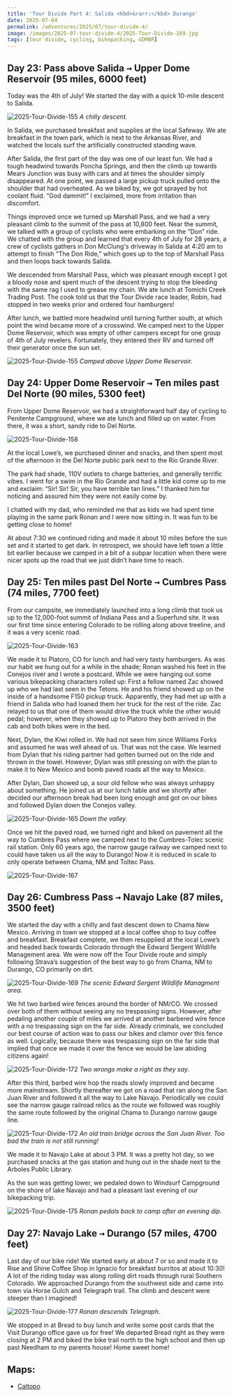 ```yaml
---
title: 'Tour Divide Part 4: Salida <kbd>&rarr;</kbd> Durango'
date: 2025-07-04
permalink: /adventures/2025/07/tour-divide-4/
image: /images/2025-07-tour-divide-4/2025-Tour-Divide-169.jpg
tags: [tour divide, cycling, bikepacking, GDMBR]
---
```


## Day 23: Pass above Salida <kbd>&rarr;</kbd> Upper Dome Reservoir (95 miles, 6000 feet)

Today was the 4th of July! We started the day with a quick 10-mile descent to Salida.

![2025-Tour-Divide-155](/images/2025-07-tour-divide-4/2025-Tour-Divide-155.jpg)
*A chilly descent.*

In Salida, we purchased breakfast and supplies at the local Safeway. We ate breakfast in the town park, which is next to the Arkansas River, and watched the locals surf the artificially constructed standing wave.

After Salida, the first part of the day was one of our least fun. We had a tough headwind towards Poncha Springs, and then the climb up towards Mears Junction was busy with cars and at times the shoulder simply disappeared. At one point, we passed a large pickup truck pulled onto the shoulder that had overheated. As we biked by, we got sprayed by hot coolant fluid. “God dammit!” I exclaimed, more from irritation than discomfort.

Things improved once we turned up Marshall Pass, and we had a very pleasant climb to the summit of the pass at 10,800 feet. Near the summit, we talked with a group of cyclists who were embarking on the “Don” ride. We chatted with the group and learned that every 4th of July for 28 years, a crew of cyclists gathers in Don McClung's driveway in Salida at 4:20 am to attempt to finish “The Don Ride,” which goes up to the top of Marshall Pass and then loops back towards Salida.

We descended from Marshall Pass, which was pleasant enough except I got a bloody nose and spent much of the descent trying to stop the bleeding with the same rag I used to grease my chain. We ate lunch at Tomichi Creek Trading Post. The cook told us that the Tour Divide race leader, Robin, had stopped in two weeks prior and ordered four hamburgers!

After lunch, we battled more headwind until turning further south, at which point the wind became more of a crosswind. We camped next to the Upper Dome Reservoir, which was empty of other campers except for one group of 4th of July revelers. Fortunately, they entered their RV and turned off their generator once the sun set.

![2025-Tour-Divide-155](/images/2025-07-tour-divide-4/2025-Tour-Divide-157.jpg)
*Camped above Upper Dome Reservoir.*

## Day 24: Upper Dome Reservoir <kbd>&rarr;</kbd> Ten miles past Del Norte (90 miles, 5300 feet)

From Upper Dome Reservoir, we had a straightforward half day of cycling to Penitente Campground, where we ate lunch and filled up on water. From there, it was a short, sandy ride to Del Norte.

![2025-Tour-Divide-158](/images/2025-07-tour-divide-4/2025-Tour-Divide-158.jpg)

At the local Lowe’s, we purchased dinner and snacks, and then spent most of the afternoon in the Del Norte public park next to the Rio Grande River.

The park had shade, 110V outlets to charge batteries, and generally terrific vibes. I went for a swim in the Rio Grande and had a little kid come up to me and exclaim: “Sir! Sir! Sir, you have terrible tan lines.” I thanked him for noticing and assured him they were not easily come by.

I chatted with my dad, who reminded me that as kids we had spent time playing in the same park Ronan and I were now sitting in. It was fun to be getting close to home!

At about 7:30 we continued riding and made it about 10 miles before the sun set and it started to get dark. In retrospect, we should have left town a little bit earlier because we camped in a bit of a subpar location when there were nicer spots up the road that we just didn’t have time to reach.

## Day 25: Ten miles past Del Norte <kbd>&rarr;</kbd> Cumbres Pass (74 miles, 7700 feet)

From our campsite, we immediately launched into a long climb that took us up to the 12,000-foot summit of Indiana Pass and a Superfund site. It was our first time since entering Colorado to be rolling along above treeline, and it was a very scenic road.

![2025-Tour-Divide-163](/images/2025-07-tour-divide-4/2025-Tour-Divide-163.jpg)

We made it to Platoro, CO for lunch and had very tasty hamburgers. As was our habit we hung out for a while in the shade; Ronan washed his feet in the Conejos river and I wrote a postcard. While we were hanging out some various bikepacking characters rolled up: First a fellow named Zac showed up who we had last seen in the Tetons. He and his friend showed up on the inside of a handsome F150 pickup truck. Apparently, they had met up with a friend in Salida who had loaned them her truck for the rest of the ride. Zac relayed to us that one of them would drive the truck while the other would pedal; however, when they showed up to Platoro they both arrived in the cab and both bikes were in the bed.

Next, Dylan, the Kiwi rolled in. We had not seen him since Williams Forks and assumed he was well ahead of us. That was not the case. We learned from Dylan that his riding partner had gotten burned out on the ride and thrown in the towel. However, Dylan was still pressing on with the plan to make it to New Mexico and bomb paved roads all the way to Mexico.

After Dylan, Dan showed up, a sour old fellow who was always unhappy about something. He joined us at our lunch table and we shortly after decided our afternoon break had been long enough and got on our bikes and followed Dylan down the Conejos valley.

![2025-Tour-Divide-165](/images/2025-07-tour-divide-4/2025-Tour-Divide-165.jpg)
*Down the valley.*

Once we hit the paved road, we turned right and biked on pavement all the way to Cumbres Pass where we camped next to the Cumbres-Tolec scenic rail station. Only 60 years ago, the narrow gauge railway we camped next to could have taken us all the way to Durango! Now it is reduced in scale to only operate between Chama, NM and Toltec Pass.

![2025-Tour-Divide-167](/images/2025-07-tour-divide-4/2025-Tour-Divide-167.jpg)

## Day 26: Cumbress Pass <kbd>&rarr;</kbd> Navajo Lake (87 miles, 3500 feet)

We started the day with a chilly and fast descent down to Chama New Mexico. Arriving in town we stopped at a local coffee shop to buy coffee and breakfast. Breakfast complete, we then resupplied at the local Lowe’s and headed back towards Colorado through the Edward Sergent Wildlife Management area. We were now off the Tour Divide route and simply following Strava’s suggestion of the best way to go from Chama, NM to Durango, CO primarily on dirt.

![2025-Tour-Divide-169](/images/2025-07-tour-divide-4/2025-Tour-Divide-169.jpg)
*The scenic Edward Sergent Wildlife Managment area.*

We hit two barbed wire fences around the border of NM/CO. We crossed over both of them without seeing any no trespassing signs. However, after pedaling another couple of miles we arrived at another barbered wire fence with a no trespassing sign on the far side. Already criminals, we concluded our best course of action was to pass our bikes and clamor over this fence as well. Logically, because there was trespassing sign on the far side that implied that once we made it over the fence we would be law abiding citizens again!

![2025-Tour-Divide-172](/images/2025-07-tour-divide-4/2025-Tour-Divide-168.jpg)
*Two wrongs make a right as they say.*

After this third, barbed wire hop the roads slowly improved and became more mainstream. Shortly thereafter we got on a road that ran along the San Juan River and followed it all the way to Lake Navajo. Periodically we could see the narrow gauge railroad relics as the route we followed was roughly the same route followed by the original Chama to Durango narrow gauge line.

![2025-Tour-Divide-172](/images/2025-07-tour-divide-4/2025-Tour-Divide-172.jpg)
*An old train bridge across the San Juan River. Too bad the train is not still running!*

We made it to Navajo Lake at about 3 PM. It was a pretty hot day, so we purchased snacks at the gas station and hung out in the shade next to the Arboles Public Library.

As the sun was getting lower, we pedaled down to Windsurf Campground on the shore of lake Navajo and had a pleasant last evening of our bikepacking trip.

![2025-Tour-Divide-175](/images/2025-07-tour-divide-4/2025-Tour-Divide-175.jpg)
*Ronan pedals back to camp after an evening dip.*


## Day 27: Navajo Lake <kbd>&rarr;</kbd> Durango (57 miles, 4700 feet)

Last day of our bike ride! We started early at about 7 or so and made it to Rise and Shine Coffee Shop in Ignacio for breakfast burritos at about 10:30! A lot of the riding today was along rolling dirt roads through rural Southern Colorado. We approached Durango from the southwest side and came into town via Horse Gulch and Telegraph trail. The climb and descent were steeper than I imagined!

![2025-Tour-Divide-177](/images/2025-07-tour-divide-4/2025-Tour-Divide-177.jpg)
*Ronan descends Telegraph.*

We stopped in at Bread to buy lunch and write some post cards that the Visit Durango office gave us for free! We departed Bread right as they were closing at 2 PM and biked the bike trail north to the high school and then up past Needham to my parents house! Home sweet home!

## Maps:
- [Caltopo](https://caltopo.com/m/CBU52K1)



